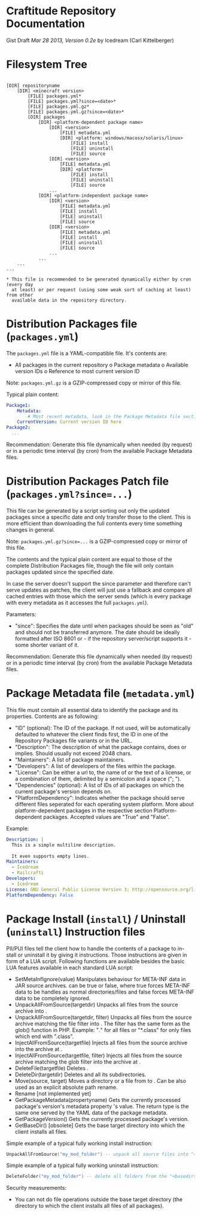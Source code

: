 ﻿# Craftitude Repository Documentation
Gist Draft *Mar 28 2013, Version 0.2e*
by Icedream (Carl Kittelberger)

Filesystem Tree
===============

```

[DIR] repositoryname
	[DIR] <minecraft version>
		[FILE] packages.yml*
		[FILE] packages.yml?since=<date>*
		[FILE] packages.yml.gz*
		[FILE] packages.yml.gz?since=<date>*
		[DIR] packages
			[DIR] <platform-dependent package name>
				[DIR] <version>
					[FILE] metadata.yml
					[DIR] <platform: windows/macosx/solaris/linux>
						[FILE] install
						[FILE] uninstall
						[FILE] source
				[DIR] <version>
					[FILE] metadata.yml
					[DIR] <platform>
						[FILE] install
						[FILE] uninstall
						[FILE] source
				...
			[DIR] <platform-independent package name>
				[DIR] <version>
					[FILE] metadata.yml
					[FILE] install
					[FILE] uninstall
					[FILE] source
				[DIR] <version>
					[FILE] metadata.yml
					[FILE] install
					[FILE] uninstall
					[FILE] source
				...
			...
	...
...

* This file is recommended to be generated dynamically either by cron (every day
  at least) or per request (using some weak sort of caching at least) from other
  available data in the repository directory.

```

Distribution Packages file (``packages.yml``)
=====================================

The ``packages.yml`` file is a YAML-compatible file. It's contents are:

- All packages in the current repository
  o Package metadata
  o Available version IDs
  o Reference to most current version ID

Note: ``packages.yml.gz`` is a GZIP-compressed copy or mirror of this file.

Typical plain content:

```yaml
Package1:
	Metadata:
		# Most recent metadata, look in the Package Metadata file section for the contents
	CurrentVersion: Current version ID here
Package2:
  ...
```

Recommendation: Generate this file dynamically when needed (by request) or in a periodic time interval (by cron) from the available Package Metadata files.

Distribution Packages Patch file (``packages.yml?since=...``)
=============================================================

This file can be generated by a script sorting out only the updated packages
since a specific date and only transfer those to the client. This is more
efficient than downloading the full contents every time something changes in
general.

Note: ``packages.yml.gz?since=...`` is a GZIP-compressed copy or mirror of this file.

The contents and the typical plain content are equal to those of the complete
Distribution Packages file, though the file will only contain packages updated
since the specified date.

In case the server doesn't support the since parameter and therefore can't serve
updates as patches, the client will just use a fallback and compare all cached
entries with those which the server sends (which is every package with every
metadata as it accesses the full ``packages.yml``).

Parameters:
- "since":
	Specifies the date until when packages should be seen as "old" and should
	not be transferred anymore. The date should be ideally formatted after ISO
	8601 or - if the repository server/script supports it - some shorter variant
	of it.

Recommendation: Generate this file dynamically when needed (by request) or in a periodic time interval (by cron) from the available Package Metadata files.

Package Metadata file (``metadata.yml``)
========================================

This file must contain all essential data to identify the package and its
properties. Contents are as following:

- "ID" (optional): The ID of the package. If not used, will be automatically
  defaulted to whatever the client finds first, the ID in one of the
	Repository Packages file variants or in the URL.
- "Description": The description of what the package contains, does or implies.
	Should usually not exceed 2048 chars.
- "Maintainers": A list of package maintainers.
- "Developers": A list of developers of the files within the package.
- "License": Can be either a url to, the name of or the text of a license, or a
	combination of them, delimited by a semicolon and a space ("; ").
- "Dependencies" (optional): A list of IDs of all packages on which the current
	package's version depends on.
- "PlatformDependency": Indicates whether the package should serve different
	files seperated for each operating system platform. More about
	platform-dependent packages in the respective section Platform-dependent
	packages. Accepted values are "True" and "False".

Example:

```yaml
Description: |
  This is a simple multiline description.
  
  It even supports empty lines.
Maintainers:
  - Icedream
  - Railcrafti
Developers:
  - Icedream
License: GNU General Public License Version 3; http://opensource.org/licenses/GPL-3.0
PlatformDependency: False
```

Package Install (``install``) / Uninstall (``uninstall``) Instruction files
===========================================================================

PII/PUI files tell the client how to handle the contents of a package to in-
stall or uninstall it by giving it instructions. Those instructions are given
in form of a LUA script. Following functions are available besides the basic
LUA features available in each standard LUA script:

- SetMetaInfIgnore(value)
  Manipulates behaviour for META-INF data in JAR source archives. <value> can
	be true or false, where true forces META-INF data to be handles as normal
	directories/files and false forces META-INF data to be completely ignored.
- UnpackAllFromSource(targetdir)
	Unpacks all files from the source archive into <targetdir>.
- UnpackAllFromSource(targetdir, filter)
	Unpacks all files from the source archive matching the file filter into
	<targetdir>. The filter has the same form as the glob() function in PHP.
	Example: "*.*" for all files or "*.class" for only files which end with
	  ".class".
- InjectAllFromSource(targetfile)
	Injects all files from the source archive into the archive at <targetfile>.
- InjectAllFromSource(targetfile, filter)
	Injects all files from the source archive matching the glob filter into the
	archive at <targetfile>.
- DeleteFile(targetfile)
	Deletes <targetfile>.
- DeleteDir(targetdir)
	Deletes <targetdir> and all its subdirectories.
- Move(source, target)
	Moves a directory or a file from <source> to <target>. Can be also used
	as an explicit absolute path rename.
- Rename [not implemented yet]
- GetPackageMetadata(propertyname)
	Gets the currently processed package's version's metadata property
	<propertyname>'s value. The return type is the same one served by the YAML
	data of the package metadata.
- GetPackageVersion()
	Gets the currently processed package's version.
- GetBaseDir() [obsolete]
	Gets the base target directory into which the client installs all files.

Simple example of a typical fully working install instruction:

```lua
UnpackAllFromSource("my_mod_folder") -- unpack all source files into "<basedir>\my_mod_folder\"
```

Simple example of a typical fully working uninstall instruction:

```lua
DeleteFolder("my_mod_folder") -- delete all folders from the "<basedir>\my_mod_folder\"
```

Security measurements:
- You can not do file operations outside the base target directory (the directory to which the client installs all files of all packages).